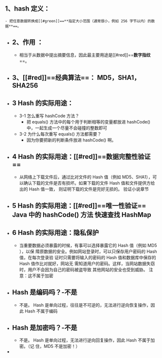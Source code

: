 ## 1、hash 定义：
	- 把任意数据转换成[[#green]]==**指定⼤⼩范围（通常很⼩，例如 256 字节以内）的数据**==。
- ## 2、作⽤ ：
	- 相当于从数据中提出摘要信息，因此最主要⽤途是[[#red]]==**数字指纹**==。
- ## 3、[[#red]]==**经典算法**==： MD5，SHA1，SHA256
- ## 3 Hash 的实际⽤途：
	- 3-1  怎么重写 hashCode ⽅法？
		- 把 equals() ⽅法中的每个⽤于判断相等的变量都放进 hashCode() 中，⼀起⽣成⼀个尽量不会碰撞的整数即可
	- 3-2  为什么每次重写 equals() ⽅法都需要？
		- 因为你要把新的判断条件放进 hashCode() 啊。
- ## 4 Hash 的实际⽤途：[[#red]]==**数据完整性验证**==
	- 从⽹络上下载⽂件后，通过⽐对⽂件的 Hash 值（例如 MD5、SHA1），可以确认下载的⽂件是否有损坏。如果下载的⽂件 Hash 值和⽂件提供⽅给出的 Hash 值⼀致， 则证明下载的⽂件是完好⽆损的。   验证小说章节
- ## 5 Hash 的实际⽤途：[[#red]]==**唯⼀性验证**== Java 中的 hashCode() ⽅法     快速查找     HashMap
- ## 6 Hash 的实际⽤途：隐私保护
	- 当重要数据必须暴露的时候，有事可以选择暴露它的 Hash 值（例如 MD5 ），以保 障原数据的安全。例如⽹站登录时，可以只保存⽤户密码的 Hash 值，在每次登录验 证时只需要将输⼊的密码的 Hash 值和数据库中保存的 Hash 值作⽐对就好，⽹站⽆ 需知道⽤户的密码。这样，当⽹站数据失窃时，⽤户不会因为⾃⼰的密码被盗导致 其他⽹站的安全也受到威胁。
	  注意：这不属于加密
- ## Hash 是编码吗？-不是
	- 不是。 Hash 是单向过程，往往是不可逆的，⽆法进⾏逆向恢复操作，因此 Hash 不属于编码
- ## Hash 是加密吗？-不是
	- 不是。 Hash 是单向过程，⽆法进⾏逆向回复操作，因此 Hash 不属于加密。（记 住，MD5 不是加密！）
-